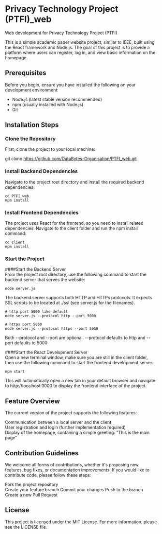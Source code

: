# Privacy Technology Project (PTFI)_web  
 Web development for Privacy Technology Project (PTFI)  

This is a simple academic paper website project, similar to IEEE, built using the React framework and Node.js. The goal of this project is to provide a platform where users can register, log in, and view basic information on the homepage.  

## Prerequisites  

Before you begin, ensure you have installed the following on your development environment:  

- Node.js (latest stable version recommended)  
- npm (usually installed with Node.js)  
- Git  

## Installation Steps  

### Clone the Repository  

First, clone the project to your local machine:  

git clone  https://github.com/DataBytes-Organisation/PTFI_web.git
  
### Install Backend Dependencies  
Navigate to the project root directory and install the required backend dependencies: 
```  
cd PTFI_web  
npm install  
```  
### Install Frontend Dependencies  
The project uses React for the frontend, so you need to install related dependencies. Navigate to the client folder and run the npm install command:
```  
cd client  
npm install  
```  
### Start the Project  
####Start the Backend Server  
From the project root directory, use the following command to start the backend server that serves the website:  
```  
node server.js  
```
The backend server supports both HTTP and HTTPs protocols. It expects SSL scripts to be located at ./ssl (see server.js for the filenames).

```
# http port 5000 like default  
node server.js --protocol http --port 5000
```

```
# https port 5050
node server.js --protocol https --port 5050
```

Both --protocol and --port are optional. --protocol defaults to http and --port defaults to 5000

####Start the React Development Server  
Open a new terminal window, make sure you are still in the client folder, then use the following command to start the frontend development server:  
```  
npm start
```  
This will automatically open a new tab in your default browser and navigate to http://localhost:3000 to display the frontend interface of the project.

## Feature Overview  
The current version of the project supports the following features:  

Communication between a local server and the client  
User registration and login (further implementation required)  
Display of the homepage, containing a simple greeting: "This is the main page"
  
## Contribution Guidelines  
We welcome all forms of contributions, whether it's proposing new features, bug fixes, or documentation improvements. If you would like to contribute code, please follow these steps:  

Fork the project repository  
Create your feature branch 
Commit your changes 
Push to the branch 
Create a new Pull Request
  
## License  
This project is licensed under the MIT License. For more information, please see the LICENSE file.  


  


